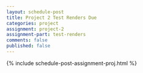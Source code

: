 ```yaml
---
layout: schedule-post
title: Project 2 Test Renders Due
categories: project
assignment: project-2
assignment-part: test-renders
comments: false
published: false
---
```

{% include schedule-post-assignment-proj.html %}